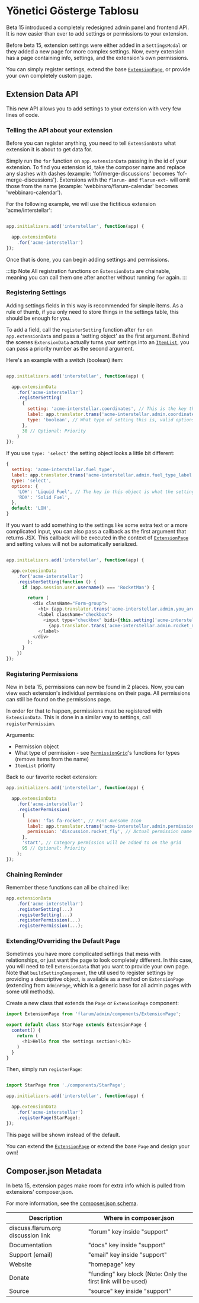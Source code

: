 # Yönetici Gösterge Tablosu

Beta 15 introduced a completely redesigned admin panel and frontend API. It is now easier than ever to add settings or permissions to your extension.

Before beta 15, extension settings were either added in a `SettingsModal` or they added a new page for more complex settings. Now, every extension has a page containing info, settings, and the extension's own permissions.

You can simply register settings, extend the base [`ExtensionPage`](https://api.docs.flarum.org/js/master/class/src/admin/components/extensionpage.js~extensionpage), or provide your own completely custom page.

## Extension Data API

This new API allows you to add settings to your extension with very few lines of code.

### Telling the API about your extension

Before you can register anything, you need to tell `ExtensionData` what extension it is about to get data for.

Simply run the `for` function on `app.extensionData` passing in the id of your extension. To find you extension id, take the composer name and replace any slashes with dashes (example: 'fof/merge-discussions' becomes 'fof-merge-discussions').  Extensions with the `flarum-` and `flarum-ext-` will omit those from the name (example: 'webbinaro/flarum-calendar' becomes 'webbinaro-calendar').

For the following example, we will use the fictitious extension 'acme/interstellar':

```js

app.initializers.add('interstellar', function(app) {

  app.extensionData
    .for('acme-interstellar')
});
```

Once that is done, you can begin adding settings and permissions.

:::tip Note All registration functions on `ExtensionData` are chainable, meaning you can call them one after another without running `for` again. :::

### Registering Settings

Adding settings fields in this way is recommended for simple items. As a rule of thumb, if you only need to store things in the settings table, this should be enough for you.

To add a field, call the `registerSetting` function after `for` on `app.extensionData` and pass a 'setting object' as the first argument. Behind the scenes `ExtensionData` actually turns your settings into an [`ItemList`](https://api.docs.flarum.org/js/master/class/src/common/utils/itemlist.ts~itemlist), you can pass a priority number as the second argument.

Here's an example with a switch (boolean) item:

```js

app.initializers.add('interstellar', function(app) {

  app.extensionData
    .for('acme-interstellar')
    .registerSetting(
      {
        setting: 'acme-interstellar.coordinates', // This is the key the settings will be saved under in the settings table in the database.
        label: app.translator.trans('acme-interstellar.admin.coordinates_label'), // The label to be shown letting the admin know what the setting does.
        type: 'boolean', // What type of setting this is, valid options are: boolean, text (or any other <input> tag type), and select. 
      },
      30 // Optional: Priority
    )
});
```

If you use `type: 'select'` the setting object looks a little bit different:

```js
{
  setting: 'acme-interstellar.fuel_type',
  label: app.translator.trans('acme-interstellar.admin.fuel_type_label'),
  type: 'select',
  options: {
    'LOH': 'Liquid Fuel', // The key in this object is what the setting will be stored as in the database, the value is the label the admin will see (remember to use translations if they make sense in your context).
    'RDX': 'Solid Fuel',
  },
  default: 'LOH',
}
```


If you want to add something to the settings like some extra text or a more complicated input, you can also pass a callback as the first argument that returns JSX. This callback will be executed in the context of [`ExtensionPage`](https://api.docs.flarum.org/js/master/class/src/admin/components/extensionpage.js~extensionpage) and setting values will not be automatically serialized.

```js

app.initializers.add('interstellar', function(app) {

  app.extensionData
    .for('acme-interstellar')
    .registerSetting(function () {
      if (app.session.user.username() === 'RocketMan') {

        return (
          <div className="Form-group">
            <h1> {app.translator.trans('acme-interstellar.admin.you_are_rocket_man_label')} </h1>
            <label className="checkbox">
              <input type="checkbox" bidi={this.setting('acme-interstellar.rocket_man_setting')}/>
                {app.translator.trans('acme-interstellar.admin.rocket_man_setting_label')}
            </label>
          </div>
        );
      }
    })
});
```

### Registering Permissions

New in beta 15, permissions can now be found in 2 places. Now, you can view each extension's individual permissions on their page. All permissions can still be found on the permissions page.

In order for that to happen, permissions must be registered with `ExtensionData`. This is done in a similar way to settings, call `registerPermission`.

Arguments:
 * Permission object
 * What type of permission - see [`PermissionGrid`](https://api.docs.flarum.org/js/master/class/src/admin/components/permissiongrid.js~permissiongrid)'s functions for types (remove items from the name)
 * `ItemList` priority

Back to our favorite rocket extension:

```js
app.initializers.add('interstellar', function(app) {

  app.extensionData
    .for('acme-interstellar')
    .registerPermission(
      {
        icon: 'fas fa-rocket', // Font-Awesome Icon
        label: app.translator.trans('acme-interstellar.admin.permissions.fly_rockets_label'), // Permission Label
        permission: 'discussion.rocket_fly', // Actual permission name stored in database (and used when checking permission).
      }, 
      'start', // Category permission will be added to on the grid
      95 // Optional: Priority
    );
});
```

### Chaining Reminder

Remember these functions can all be chained like:

```js
app.extensionData
    .for('acme-interstellar')
    .registerSetting(...)
    .registerSetting(...)
    .registerPermission(...)
    .registerPermission(...);
```

### Extending/Overriding the Default Page

Sometimes you have more complicated settings that mess with relationships, or just want the page to look completely different. In this case, you will need to tell `ExtensionData` that you want to provide your own page. Note that `buildSettingComponent`, the util used to register settings by providing a descriptive object, is available as a method on `ExtensionPage` (extending from `AdminPage`, which is a generic base for all admin pages with some util methods).

Create a new class that extends the `Page` or `ExtensionPage` component:

```js
import ExtensionPage from 'flarum/admin/components/ExtensionPage';

export default class StarPage extends ExtensionPage {
  content() {
    return (
      <h1>Hello from the settings section!</h1>
    )
  }
}

```

Then, simply run `registerPage`:

```js

import StarPage from './components/StarPage';

app.initializers.add('interstellar', function(app) {

  app.extensionData
    .for('acme-interstellar')
    .registerPage(StarPage);
});
```

This page will be shown instead of the default.

You can extend the [`ExtensionPage`](https://api.docs.flarum.org/js/master/class/src/admin/components/extensionpage.js~extensionpage) or extend the base `Page` and design your own!

## Composer.json Metadata

In beta 15, extension pages make room for extra info which is pulled from extensions' composer.json.

For more information, see the [composer.json schema](https://getcomposer.org/doc/04-schema.md).

| Description                        | Where in composer.json                                       |
| ---------------------------------- | ------------------------------------------------------------ |
| discuss.flarum.org discussion link | "forum" key inside "support"                                 |
| Documentation                      | "docs" key inside "support"                                  |
| Support (email)                    | "email" key inside "support"                                 |
| Website                            | "homepage" key                                               |
| Donate                             | "funding" key block (Note: Only the first link will be used) |
| Source                             | "source" key inside "support"                                |
